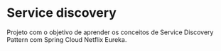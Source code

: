# Service discovery

Projeto com o objetivo de aprender os conceitos de Service Discovery Pattern com Spring Cloud Netflix Eureka.
